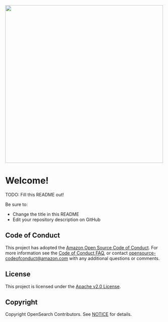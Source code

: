 <img src="https://github.com/opensearch-project/opensearch-research/assets/111922174/80ec8325-fa57-47bb-ac9e-f2a4c4ca7b51" width="500" />

# Welcome!

TODO: Fill this README out!

Be sure to:

* Change the title in this README
* Edit your repository description on GitHub

## Code of Conduct

This project has adopted the [Amazon Open Source Code of Conduct](CODE_OF_CONDUCT.md). For more information see the [Code of Conduct FAQ](https://aws.github.io/code-of-conduct-faq), or contact [opensource-codeofconduct@amazon.com](mailto:opensource-codeofconduct@amazon.com) with any additional questions or comments.

## License

This project is licensed under the [Apache v2.0 License](LICENSE.txt).

## Copyright

Copyright OpenSearch Contributors. See [NOTICE](NOTICE) for details.
